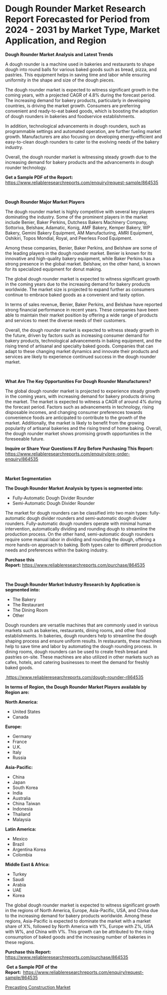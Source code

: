 <p><h1>Dough Rounder Market Research Report Forecasted for Period from 2024 -  2031 by Market Type, Market Application, and Region</h1></p><p><strong>Dough Rounder Market Analysis and Latest Trends</strong></p>
<p><p>A dough rounder is a machine used in bakeries and restaurants to shape dough into round balls for various baked goods such as bread, pizza, and pastries. This equipment helps in saving time and labor while ensuring uniformity in the shape and size of the dough pieces.</p><p>The dough rounder market is expected to witness significant growth in the coming years, with a projected CAGR of 4.8% during the forecast period. The increasing demand for bakery products, particularly in developing countries, is driving the market growth. Consumers are preferring convenient and ready-to-eat baked goods, which is boosting the adoption of dough rounders in bakeries and foodservice establishments.</p><p>In addition, technological advancements in dough rounders, such as programmable settings and automated operation, are further fueling market growth. Manufacturers are also focusing on developing energy-efficient and easy-to-clean dough rounders to cater to the evolving needs of the bakery industry.</p><p>Overall, the dough rounder market is witnessing steady growth due to the increasing demand for bakery products and the advancements in dough rounder technology.</p></p>
<p><strong>Get a Sample PDF of the Report:&nbsp;</strong> <a href="https://www.reliableresearchreports.com/enquiry/request-sample/864535">https://www.reliableresearchreports.com/enquiry/request-sample/864535</a></p>
<p>&nbsp;</p>
<p><strong>Dough Rounder Major Market Players</strong></p>
<p><p>The dough rounder market is highly competitive with several key players dominating the industry. Some of the prominent players in the market include Benier, Baker Perkins, Dutchess Bakers Machinery Company, Sottoriva, Belshaw, Adamatic, Konig, AMF Bakery, Kemper Bakery, WP Bakery, Gemini Bakery Equipment, AM Manufacturing, AMRI Equipment, Oshikiri, Topos Mondial, Royal, and Peerless Food Equipment.</p><p>Among these companies, Benier, Baker Perkins, and Belshaw are some of the leading players in the dough rounder market. Benier is known for its innovative and high-quality bakery equipment, while Baker Perkins has a strong presence in the global market. Belshaw, on the other hand, is known for its specialized equipment for donut making.</p><p>The global dough rounder market is expected to witness significant growth in the coming years due to the increasing demand for bakery products worldwide. The market size is projected to expand further as consumers continue to embrace baked goods as a convenient and tasty option.</p><p>In terms of sales revenue, Benier, Baker Perkins, and Belshaw have reported strong financial performance in recent years. These companies have been able to maintain their market position by offering a wide range of products and services to meet the diverse needs of their customers.</p><p>Overall, the dough rounder market is expected to witness steady growth in the future, driven by factors such as increasing consumer demand for bakery products, technological advancements in baking equipment, and the rising trend of artisanal and specialty baked goods. Companies that can adapt to these changing market dynamics and innovate their products and services are likely to experience continued success in the dough rounder market.</p></p>
<p>&nbsp;</p>
<p><strong>What Are The Key Opportunities For Dough Rounder Manufacturers?</strong></p>
<p><p>The global dough rounder market is projected to experience steady growth in the coming years, with increasing demand for bakery products driving the market. The market is expected to witness a CAGR of around 4% during the forecast period. Factors such as advancements in technology, rising disposable incomes, and changing consumer preferences towards convenience foods are anticipated to contribute to the growth of the market. Additionally, the market is likely to benefit from the growing popularity of artisanal bakeries and the rising trend of home baking. Overall, the dough rounder market shows promising growth opportunities in the foreseeable future.</p></p>
<p><strong>Inquire or Share Your Questions If Any Before Purchasing This Report:</strong> <a href="https://www.reliableresearchreports.com/enquiry/pre-order-enquiry/864535">https://www.reliableresearchreports.com/enquiry/pre-order-enquiry/864535</a></p>
<p>&nbsp;</p>
<p><strong>Market Segmentation</strong></p>
<p><strong>The Dough Rounder Market Analysis by types is segmented into:</strong></p>
<p><ul><li>Fully-Automatic Dough Divider Rounder</li><li>Semi-Automatic Dough Divider Rounder</li></ul></p>
<p><p>The market for dough rounders can be classified into two main types: fully-automatic dough divider rounders and semi-automatic dough divider rounders. Fully-automatic dough rounders operate with minimal human intervention, automatically dividing and rounding dough to streamline the production process. On the other hand, semi-automatic dough rounders require some manual labor in dividing and rounding the dough, offering a more hands-on approach to baking. Both types cater to different production needs and preferences within the baking industry.</p></p>
<p><strong>Purchase this Report:&nbsp;</strong><a href="https://www.reliableresearchreports.com/purchase/864535">https://www.reliableresearchreports.com/purchase/864535</a></p>
<p>&nbsp;</p>
<p><strong>The Dough Rounder Market Industry Research by Application is segmented into:</strong></p>
<p><ul><li>The Bakery</li><li>The Restaurant</li><li>The Dining Room</li><li>Other</li></ul></p>
<p><p>Dough rounders are versatile machines that are commonly used in various markets such as bakeries, restaurants, dining rooms, and other food establishments. In bakeries, dough rounders help to streamline the dough shaping process and ensure uniform results. In restaurants, these machines help to save time and labor by automating the dough rounding process. In dining rooms, dough rounders can be used to create fresh bread and pastries on-site. These machines are also utilized in other markets such as cafes, hotels, and catering businesses to meet the demand for freshly baked goods.</p></p>
<p><a href="https://www.reliableresearchreports.com/dough-rounder-r864535">&nbsp;https://www.reliableresearchreports.com/dough-rounder-r864535</a></p>
<p><strong>In terms of Region, the Dough Rounder Market Players available by Region are:</strong></p>
<p>
    <p> <strong> North America: </strong>
        <ul>
            <li>United States</li>
            <li>Canada</li>
        </ul>
        </p> 
    <p> <strong> Europe: </strong>
        <ul>
            <li>Germany</li>
            <li>France</li>
            <li>U.K.</li>
            <li>Italy</li>
            <li>Russia</li>
        </ul>
        </p> 
    <p> <strong> Asia-Pacific: </strong>
        <ul>
            <li>China</li>
            <li>Japan</li>
            <li>South Korea</li>
            <li>India</li>
            <li>Australia</li>
            <li>China Taiwan</li>
            <li>Indonesia</li>
            <li>Thailand</li>
            <li>Malaysia</li>
        </ul>
        </p> 
    <p> <strong> Latin America: </strong>
        <ul>
            <li>Mexico</li>
            <li>Brazil</li>
            <li>Argentina Korea</li>
            <li>Colombia</li>
        </ul>
        </p> 
    <p> <strong> Middle East & Africa: </strong>
        <ul>
            <li>Turkey</li>
            <li>Saudi</li>
            <li>Arabia</li>
            <li>UAE</li>
            <li>Korea</li>
        </ul>
    </p>
    </p>
<p><p>The global dough rounder market is expected to witness significant growth in the regions of North America, Europe, Asia-Pacific, USA, and China due to the increasing demand for bakery products worldwide. Among these regions, Asia-Pacific is expected to dominate the market with a market share of X%, followed by North America with Y%, Europe with Z%, USA with W%, and China with V%. This growth can be attributed to the rising consumption of baked goods and the increasing number of bakeries in these regions.</p></p>
<p><strong>Purchase this Report: </strong><a href="https://www.reliableresearchreports.com/purchase/864535">https://www.reliableresearchreports.com/purchase/864535</a></p>
<p>&nbsp;<strong>Get a Sample PDF of the Report:&nbsp;&nbsp;</strong><a href="https://www.reliableresearchreports.com/enquiry/request-sample/864535">https://www.reliableresearchreports.com/enquiry/request-sample/864535</a></p>
<p><strong></strong></p>
<p><p><a href="https://view.publitas.com/reportprime-1/precasting-construction-market-emerging-trends-and-future-prospects-for-period-from-2024-to-2031/">Precasting Construction Market</a></p></p>